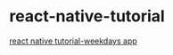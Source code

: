 # react-native-tutorial
[react native tutorial-weekdays app](https://www.youtube.com/watch?v=NgTrff9bHIc&index=1&list=PLPEXdvrIYLsyFc1EVVr_YVtxU9icYfaWs)
